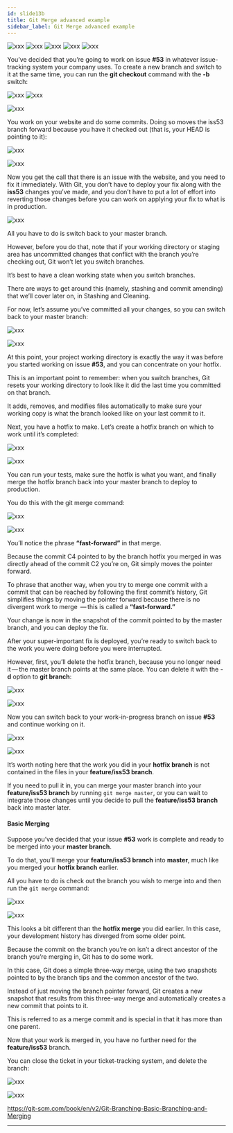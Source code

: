 ```yaml
---
id: slide13b
title: Git Merge advanced example
sidebar_label: Git Merge advanced example
---
```


<!-- https://www.atlassian.com/git/tutorials/using-branches/git-merge -->
![xxx](https://raw.githubusercontent.com/ChickenKyiv/awesome-git-article/master/img/merge/advanced/four.png)
![xxx](https://raw.githubusercontent.com/ChickenKyiv/awesome-git-article/master/img/merge/advanced/five.png)
![xxx](https://raw.githubusercontent.com/ChickenKyiv/awesome-git-article/master/img/merge/advanced/six.png)
![xxx](https://raw.githubusercontent.com/ChickenKyiv/awesome-git-article/master/img/merge/advanced/seven.png)
![xxx](https://raw.githubusercontent.com/ChickenKyiv/awesome-git-article/master/img/merge/advanced/eight.png)







You’ve decided that you’re going to work on issue **#53** in whatever issue-tracking system your company uses. To create a new branch and switch to it at the same time, you can run the **git checkout** command with the **-b** switch:


![xxx](https://raw.githubusercontent.com/ChickenKyiv/awesome-git-article/master/img/merge/advanced/b-00-merge-example.png)
![xxx](https://raw.githubusercontent.com/ChickenKyiv/awesome-git-article/master/img/merge/advanced/b-01-merge-example.png)


![xxx](https://raw.githubusercontent.com/ChickenKyiv/awesome-git-article/master/img/merge/advanced/one.png)

You work on your website and do some commits. Doing so moves the iss53 branch forward because you have it checked out (that is, your HEAD is pointing to it):


![xxx](https://raw.githubusercontent.com/ChickenKyiv/awesome-git-article/master/img/merge/advanced/b-02-merge-example.png)


![xxx](https://raw.githubusercontent.com/ChickenKyiv/awesome-git-article/master/img/merge/advanced/two.png)




Now you get the call that there is an issue with the website, and you need to fix it immediately. With Git, you don’t have to deploy your fix along with the **iss53** changes you’ve made, and you don’t have to put a lot of effort into reverting those changes before you can work on applying your fix to what is in production.



![xxx](https://raw.githubusercontent.com/ChickenKyiv/awesome-git-article/master/img/merge/advanced/three.png)




All you have to do is switch back to your master branch.

However, before you do that, note that if your working directory or staging area has uncommitted changes that conflict with the branch you’re checking out, Git won’t let you switch branches.

It’s best to have a clean working state when you switch branches.

There are ways to get around this (namely, stashing and commit amending) that we’ll cover later on, in Stashing and Cleaning.

For now, let’s assume you’ve committed all your changes, so you can switch back to your master branch:


![xxx](https://raw.githubusercontent.com/ChickenKyiv/awesome-git-article/master/img/merge/advanced/b-03-merge-example.png)

![xxx](https://raw.githubusercontent.com/ChickenKyiv/awesome-git-article/master/img/merge/git-merge-default.png)

At this point, your project working directory is exactly the way it was before you started working on issue **#53**, and you can concentrate on your hotfix.

This is an important point to remember: when you switch branches, Git resets your working directory to look like it did the last time you committed on that branch.

It adds, removes, and modifies files automatically to make sure your working copy is what the branch looked like on your last commit to it.

Next, you have a hotfix to make. Let’s create a hotfix branch on which to work until it’s completed:


![xxx](https://raw.githubusercontent.com/ChickenKyiv/awesome-git-article/master/img/merge/advanced/b-04-merge-example.png)


![xxx](https://raw.githubusercontent.com/ChickenKyiv/awesome-git-article/master/img/merge/git-merge-default.png)


 You can run your tests, make sure the hotfix is what you want, and finally merge the hotfix branch back into your master branch to deploy to production.

 You do this with the git merge command:

 ![xxx](https://raw.githubusercontent.com/ChickenKyiv/awesome-git-article/master/img/merge/advanced/b-05-merge-example.png)



 ![xxx](https://raw.githubusercontent.com/ChickenKyiv/awesome-git-article/master/img/merge/git-merge-default.png)


You’ll notice the phrase **“fast-forward”** in that merge.

Because the commit C4 pointed to by the branch hotfix you merged in was directly ahead of the commit C2 you’re on, Git simply moves the pointer forward.

To phrase that another way, when you try to merge one commit with a commit that can be reached by following the first commit’s history, Git simplifies things by moving the pointer forward because there is no divergent work to merge  — this is called a **“fast-forward.”**

Your change is now in the snapshot of the commit pointed to by the master branch, and you can deploy the fix.

After your super-important fix is deployed, you’re ready to switch back to the work you were doing before you were interrupted.

However, first, you’ll delete the hotfix branch, because you no longer need it — the master branch points at the same place. You can delete it with the **-d** option to **git branch**:

![xxx](https://raw.githubusercontent.com/ChickenKyiv/awesome-git-article/master/img/merge/advanced/b-06-merge-example.png)


![xxx](https://raw.githubusercontent.com/ChickenKyiv/awesome-git-article/master/img/merge/git-merge-default.png)

Now you can switch back to your work-in-progress branch on issue **#53** and continue working on it.

![xxx](https://raw.githubusercontent.com/ChickenKyiv/awesome-git-article/master/img/merge/advanced/b-07-merge-example.png)


![xxx](https://raw.githubusercontent.com/ChickenKyiv/awesome-git-article/master/img/merge/git-merge-default.png)

It’s worth noting here that the work you did in your **hotfix branch** is not contained in the files in your **feature/iss53 branch**.

If you need to pull it in, you can merge your master branch into your **feature/iss53 branch** by running `git merge master`, or you can wait to integrate those changes until you decide to pull the **feature/iss53 branch** back into master later.

#### Basic Merging

Suppose you’ve decided that your issue **#53** work is complete and ready to be merged into your **master branch**.

To do that, you’ll merge your **feature/iss53 branch** into **master**, much like you merged your **hotfix branch** earlier.

All you have to do is check out the branch you wish to merge into and then run the `git merge` command:

![xxx](https://raw.githubusercontent.com/ChickenKyiv/awesome-git-article/master/img/merge/advanced/b-08-merge-example.png)


![xxx](https://raw.githubusercontent.com/ChickenKyiv/awesome-git-article/master/img/merge/git-merge-default.png)

This looks a bit different than the **hotfix merge** you did earlier.
In this case, your development history has diverged from some older point.

Because the commit on the branch you’re on isn’t a direct ancestor of the branch you’re merging in, Git has to do some work.

In this case, Git does a simple three-way merge, using the two snapshots pointed to by the branch tips and the common ancestor of the two.



Instead of just moving the branch pointer forward, Git creates a new snapshot that results from this three-way merge and automatically creates a new commit that points to it.

This is referred to as a merge commit and is special in that it has more than one parent.

Now that your work is merged in, you have no further need for the **feature/iss53** branch.

You can close the ticket in your ticket-tracking system, and delete the branch:

![xxx](https://raw.githubusercontent.com/ChickenKyiv/awesome-git-article/master/img/merge/advanced/b-09-merge-example.png)

![xxx](https://raw.githubusercontent.com/ChickenKyiv/awesome-git-article/master/img/merge/git-merge-default.png)

https://git-scm.com/book/en/v2/Git-Branching-Basic-Branching-and-Merging


----

